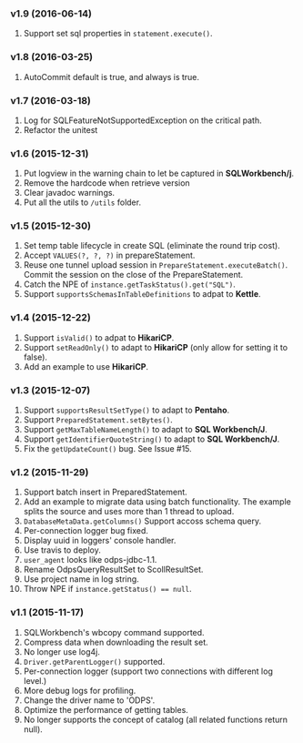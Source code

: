 

### v1.9 (2016-06-14)
1. Support set sql properties in `statement.execute()`.

### v1.8 (2016-03-25)

1. AutoCommit default is true, and always is true.

### v1.7 (2016-03-18)
1. Log for SQLFeatureNotSupportedException on the critical path.
1. Refactor the unitest

### v1.6 (2015-12-31)

1. Put logview in the warning chain to let be captured in **SQLWorkbench/j**.
1. Remove the hardcode when retrieve version
1. Clear javadoc warnings.
1. Put all the utils to `/utils` folder.

### v1.5 (2015-12-30)

1. Set temp table lifecycle in create SQL (eliminate the round trip cost).
1. Accept `VALUES(?, ?, ?)` in prepareStatement.
1. Reuse one tunnel upload session in `PrepareStatement.executeBatch()`. Commit the session on the close of the PrepareStatement.
1. Catch the NPE of `instance.getTaskStatus().get("SQL")`.
1. Support `supportsSchemasInTableDefinitions` to adpat to **Kettle**.

### v1.4 (2015-12-22)

1. Support `isValid()` to adpat to **HikariCP**.
1. Support `setReadOnly()` to adapt to **HikariCP** (only allow for setting it to false).
1. Add an example to use **HikariCP**.

### v1.3 (2015-12-07)

1. Support `supportsResultSetType()` to adapt to **Pentaho**.
1. Support `PreparedStatement.setBytes()`.
1. Support `getMaxTableNameLength()` to adapt to **SQL Workbench/J**.
1. Support `getIdentifierQuoteString()` to adapt to **SQL Workbench/J**.
1. Fix the `getUpdateCount()` bug. See Issue \#15.

### v1.2 (2015-11-29)

1. Support batch insert in PreparedStatement.
1. Add an example to migrate data using batch functionality. The example splits the source and uses more than 1 thread to upload.
1. `DatabaseMetaData.getColumns()` Support accoss schema query.
1. Per-connection logger bug fixed.
1. Display uuid in loggers' console handler.
1. Use travis to deploy.
1. `user_agent` looks like odps-jdbc-1.1.
1. Rename OdpsQueryResultSet to ScollResultSet.
1. Use project name in log string.
1. Throw NPE if `instance.getStatus() == null`.


### v1.1 (2015-11-17)

1. SQLWorkbench's wbcopy command supported.
1. Compress data when downloading the result set.
1. No longer use log4j.
1. `Driver.getParentLogger()` supported. 
1. Per-connection logger (support two connections with different log level.) 
1. More debug logs for profiling.
1. Change the driver name to 'ODPS'.
1. Optimize the performance of getting tables.
1. No longer supports the concept of catalog (all related functions return null).
